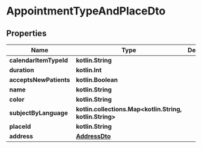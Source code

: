 # AppointmentTypeAndPlaceDto

## Properties

Name | Type | Description | Notes
------------ | ------------- | ------------- | -------------
**calendarItemTypeId** | **kotlin.String** |  |
**duration** | **kotlin.Int** |  |
**acceptsNewPatients** | **kotlin.Boolean** |  |
**name** | **kotlin.String** |  |  [optional]
**color** | **kotlin.String** |  |  [optional]
**subjectByLanguage** | **kotlin.collections.Map&lt;kotlin.String, kotlin.String&gt;** |  |  [optional]
**placeId** | **kotlin.String** |  |  [optional]
**address** | [**AddressDto**](AddressDto.md) |  |  [optional]



